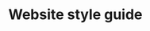 ---
lang: en
layout: doc
permalink: /doc/website-style-guide/
redirect_to: https://qubes-doc-rst.readthedocs.io/en/latest/developer/general/website-style-guide.html
title: Website style guide
---